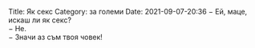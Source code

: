 Title: Як секс
Category: за големи
Date: 2021-09-07-20:36
− Ей, маце, искаш ли як секс?  
− Не.  
− Значи аз съм твоя човек!